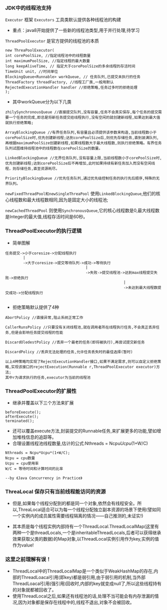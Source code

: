 ### JDK中的线程池支持
```Executor``` 框架
```Executors``` 工具类默认提供各种线程池的构建
- 重点：java8开始提供了一些新的线程池类型,用于并行处理,待学习

```ThreadPoolExecutor``` 是官方提供的线程池的本质
```
new ThreaPoolExecutor(
int corePoolSize, //指定线程池中的线程数量
int maximumPoolSize, //指定线程的最大数量
long keepAliveTime, // 指定大于corePoolSize的多余线程的存活时间
TimeUnit unit, //时间单位
BlockingQueue<Runnable> workQueue, // 任务队列,已提交未执行的任务
ThreadFactory threadFactory, //线程工厂类,一般用默认
RejectedExecutionHandler handler //拒绝策略,任务过多时的拒绝处理
);
```
- 其中workQueue分为以下几类
```
zhilySynchronousQueue //直接提交队列,没有容量,任务不会真实保存,每个任务的提交需要一个任务的完成,即总是将新任务提交给线程执行,没有空闲的就创建新线程,如果达到最大值就执行拒绝策略;

ArrayBlockingQueue //有界任务队列,有容量且必须提供该参数来构造,当前线程数小于corePoolSize时,优先创建新线程;达到corePoolSize后,则优先存储任务,直到装满队列,再根据maximumPoolSize创建新线程,如果线程数大于最大线程数,则执行拒绝策略。有界任务队列试图维持线程池中的线程数在corePoolSize的数量。

LinkedBlockingQueue //无界任务队列,没有容量上限,当前线程数小于corePoolSize时,优先创建新线程;达到corePoolSize后不再增加,此时如果持续有新任务加入而没有空闲线程，则存储任务,直至资源耗尽。

PriorityBlockingQueue //优先任务队列,通过优先级控制任务的执行先后顺序,特殊的无界队列。
```

```newFixedThreadPool和newSingleThreaPool``` 使用```LinkedBlockingQueue```,他们的核心线程数和最大线程数相同,因为是固定大小的线程池;

```newCachedThreadPool``` 则使用```SynchronousQueue```,它的核心线程数是0,最大线程数是Integer的最大值,线程存活时间是60秒。

### ThreadPoolExecutor的执行逻辑
- 简单图解
```
任务提交->小于coresize->分配线程执行
        |
        ->大于coresize->提交等待队列->成功->等待执行
                                    |
                                    ->失败->提交线程池->达到max线程提交失败->拒绝执行 
                                                     |
                                                     ->未达到最大线程数提交成功->分配线程执行
                                    
```

- 拒绝策略默认提供了4种
```
AbortPolicy //直接异常,阻止系统正常工作

CallerRunsPolicy //只要没有关闭线程池,就在调用者所在线程执行任务,不会真正丢弃任务,但是会影响任务提交线程的性能

DiscardOledestPolicy //丢弃一个最老的任务(即将被执行),再尝试提交新任务

DiscardPolicy //丢弃无法处理的任务,允许任务丢失时的最佳选择(暂时)

以上4种策略均实现了RejectExecutionHandler接口,如果不满足需求,则可以自定义拒绝策略,实现该接口的rejectExecution(Runnable r,ThreadPoolExecutor executor)方法;
其中r为请求执行的任务,executor为当前的线程池
```

### ThreadPoolExecutor的扩展性
- 继承并覆盖以下三个方法来扩展
```
beforeExecute();
afterExecute();
terminated();
```
- 还可以覆盖execute方法,封装提交的Runnable任务,来扩展更多的功能,譬如增加堆栈信息的追踪等。
- 合理设置线程池线程数量,估计的公式:Nthreads = Ncpu*Ucpu*(1+W/C)
```
Nthreads = Ncpu*Ucpu*(1+W/C);
Ncpu = cpu数量
Ucpu = cpu使用率
W/C = 等待时间和计算时间的比率

--by 《Java Concurrency in Practice》
```

### ThreaLocal 保存只有当前线程能访问的资源
- 但是,如果每个线程分配到的都是同一个对象,依然会有线程安全。所以,ThreaLocal适合可以为每一个线程分配独立副本资源的场景下使用(譬如同一个实例内的成员属性需要线程隔离的情况——自己推测的,未证实!)

- 其本质是每个线程实例内部持有一个ThreadLocal.ThreadLocalMap(这里有两种一个是threadLocals,一个是inheritableThreadLocals,后者可以获得继承效果获取父类的数据)的Map对象,以ThreadLocal实例引用作为key,实例的值作为value!

### 这里之前理解有误！
- ThreadLocal中的ThreadLocalMap是一个类似于WeakHashMap的存在,内部的ThreadLoacal引用(即key)都是弱引用,由于弱引用的机制,当外部ThreadLoacal引用(强引用)回收时,内部的key就变成null了,所以这些线程持有的对象就都被回收了。
- 使用ThreadLocal之后,如果还有线程池的话,处理不当可能会有内存泄漏的情况,因为对象都是保存在线程中的,线程不退出,对象不会被回收。